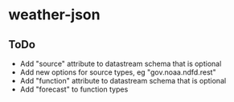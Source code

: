 # weather-json

## ToDo
- Add "source" attribute to datastream schema that is optional
- Add new options for source types, eg "gov.noaa.ndfd.rest"
- Add "function" attribute to datastream schema that is optional
- Add "forecast" to function types
